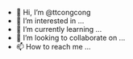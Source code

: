 - 👋 Hi, I’m @ttcongcong
- 👀 I’m interested in ...
- 🌱 I’m currently learning ...
- 💞️ I’m looking to collaborate on ...
- 📫 How to reach me ...

<!---
ttcongcong/ttcongcong is a ✨ special ✨ repository because its `README.md` (this file) appears on your GitHub profile.
You can click the Preview link to take a look at your changes.
--->
